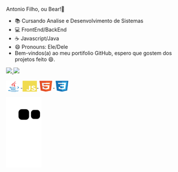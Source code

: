 Antonio Filho, ou Bear!🐻

- 📚 Cursando Analise e Desenvolvimento de Sistemas
- 💻 FrontEnd/BackEnd
- ☕ Javascript/Java
- 😄 Pronouns: Ele/Dele
- Bem-vindos(a) ao meu portifolio GitHub, espero que gostem dos projetos feito 😄. 


 <div align="left">
  <a href="https://github.com/antoniofilhoroyal">
  <img height="150em" src="https://github-readme-stats.vercel.app/api?username=antoniofilhoroyal&show_icons=true&theme=dark&include_all_commits=true&count_private=true"/>
  <img height="150em" src="https://github-readme-stats.vercel.app/api/top-langs/?username=antoniofilhoroyal&layout=compact&langs_count=7&theme=dark"/>
</div>

<div style="display: inline_block"><br>
 <img align="center" alt="java" height="30" width="40" src="https://raw.githubusercontent.com/devicons/devicon/master/icons/java/java-original.svg">
  <img align="center" alt="Js" height="30" width="40" src="https://raw.githubusercontent.com/devicons/devicon/master/icons/javascript/javascript-plain.svg">
  <img align="center" alt="HTML" height="30" width="40" src="https://raw.githubusercontent.com/devicons/devicon/master/icons/html5/html5-original.svg">
  <img align="center" alt="RCSS" height="30" width="40" src="https://raw.githubusercontent.com/devicons/devicon/master/icons/css3/css3-original.svg">
</div>
 
<div> 
 
 
  ![Snake animation](https://github.com/antoniofilhoroyal/antoniofilhoroyal/blob/output/github-contribution-grid-snake.svg)
 
</div>
